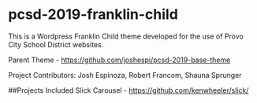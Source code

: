 # pcsd-2019-franklin-child
This is a Wordpress Franklin Child theme developed for the use of Provo City School District websites.

Parent Theme - https://github.com/joshespi/pcsd-2019-base-theme

Project Contributors: Josh Espinoza, Robert Francom, Shauna Sprunger


##Projects Included
Slick Carousel - https://github.com/kenwheeler/slick/

